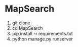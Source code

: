 # MapSearch

1. git clone
2. cd MapSearch
3. pip install -r requirements.txt
4. python manage.py runserver
